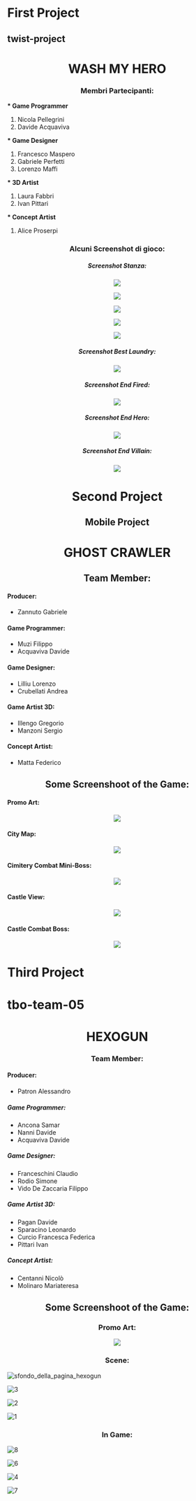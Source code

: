 # First Project

## twist-project <h2>
<h1 align="center"> WASH MY HERO </h1>

<h3 align="center"> Membri Partecipanti: </h3>
  
  __* Game Programmer__
  1. Nicola Pellegrini
  2. Davide Acquaviva
  
  __* Game Designer__
  1. Francesco Maspero
  2. Gabriele Perfetti 
  3. Lorenzo Maffi
  
  __* 3D Artist__
  1. Laura Fabbri
  2. Ivan Pittari
  
  __* Concept Artist__
  1. Alice Proserpi

  
<h3 align="center"> Alcuni Screenshot di gioco: </h3>
  
  
<h5 align="center"> Screenshot Stanza: </h5>
  
  <p align="center">
      <img src="https://user-images.githubusercontent.com/90765270/146353591-17e3cd9b-24fd-44a6-a42c-9dbb6e0e98d3.PNG">
  </p>
  <p align="center">
      <img src="https://user-images.githubusercontent.com/90765270/146353715-cfd265ea-0ab1-4e8a-a424-eab889eb62ad.PNG">
  </p>
  <p align="center">
      <img src="https://user-images.githubusercontent.com/90765270/146353906-660a431f-270f-4817-8245-891002b4afa0.PNG">
  </p>
  <p align="center">
      <img src="https://user-images.githubusercontent.com/90765270/146353949-95ae7a8c-512e-45dc-a089-3396bbb86b16.PNG">
  </p>
  <p align="center">
      <img src="https://user-images.githubusercontent.com/90765270/146353964-3f96d985-2809-4de2-80f7-555501bd345f.PNG">
  </p>

  <h5 align="center"> Screenshot Best Laundry: </h5>
  
  <p align="center">
      <img src="https://user-images.githubusercontent.com/90765270/146354062-eea5fa0d-f2d8-4af2-af83-d2388ea24973.PNG">
  </p>

<h5 align="center"> Screenshot End Fired: </h5>
  
  <p align="center">
      <img src="https://user-images.githubusercontent.com/90765270/146354218-dc964218-2ec6-463e-97f5-8116453461c4.PNG">
  </p>

<h5 align="center"> Screenshot End Hero: </h5>
  
  <p align="center">
      <img src="https://user-images.githubusercontent.com/90765270/146354322-cc6aaf05-36c3-4f8b-9b13-89bba51fe464.PNG">
  </p>

<h5 align="center"> Screenshot End Villain: </h5>
  
  <p align="center">
  <img src="https://user-images.githubusercontent.com/90765270/146354348-6330f892-9a50-431e-96c1-8bd3bfdaa350.PNG">
  </p>
  
<h1 align="center"> Second Project </h1>

<h2 align="center"> Mobile Project </h2>

<h1 align="center"> GHOST CRAWLER </h1>

<h2 align="center"> Team Member: </h2>

#### Producer: <h4>

* Zannuto Gabriele

#### Game Programmer: <h4>

* Muzi Filippo
* Acquaviva Davide

#### Game Designer: <h4>

* Lilliu Lorenzo
* Crubellati Andrea

#### Game Artist 3D: <h4>

* Illengo Gregorio
* Manzoni Sergio

#### Concept Artist: <h4>

* Matta Federico


<h2 align="center"> Some Screenshoot of the Game: </h2>

#### Promo Art: <h4>

<p align="center">
  <img src="https://github.com/2122-dbga-projects/match3-team-02/blob/main/Assets/Screenshots/4.png?raw=true">
</p>

#### City Map: <h4>

<p align="center">
  <img src="https://github.com/2122-dbga-projects/match3-team-02/blob/main/Assets/Screenshots/5.png?raw=true">
</p>

#### Cimitery Combat Mini-Boss: <h4>

<p align="center">
  <img src="https://github.com/2122-dbga-projects/match3-team-02/blob/main/Assets/Screenshots/1.png?raw=true">
</p>

#### Castle View: <h4>

<p align="center">
  <img src="https://github.com/2122-dbga-projects/match3-team-02/blob/main/Assets/Screenshots/3.png?raw=true">
</p>

#### Castle Combat Boss: <h4>

<p align="center">
  <img src="https://github.com/2122-dbga-projects/match3-team-02/blob/main/Assets/Screenshots/2.png?raw=true">
</p>
 
  
# Third Project 
# tbo-team-05

<h1 align="center"> HEXOGUN </h1>
 
<h3 align="center"> Team Member: </h3>

#### Producer: <h4>

* Patron Alessandro

##### Game Programmer: <h5>

* Ancona Samar
* Nanni Davide
* Acquaviva Davide

##### Game Designer: <h5>

* Franceschini Claudio
* Rodio Simone
* Vido De Zaccaria Filippo

##### Game Artist 3D: <h5>

* Pagan Davide
* Sparacino Leonardo
* Curcio Francesca Federica
* Pittari Ivan

##### Concept Artist: <h5>

* Centanni Nicolò
* Molinaro Mariateresa
 

 
 <h2 align="center"> Some Screenshoot of the Game: </h2>
 
 <h3 align="center"> Promo Art: </h3>
 
 <p align="center">
  <img src="https://user-images.githubusercontent.com/90765270/178946970-3063e253-8f79-4571-8638-e99eff6b6b87.png">
 </p>
 
 <h3 align="center"> Scene: </h3>
 
 <p align="center">
  
 ![sfondo_della_pagina_hexogun](https://user-images.githubusercontent.com/90765270/178947036-288cb045-6cf0-4b94-a937-f5546f71559f.png)
 
 ![3](https://user-images.githubusercontent.com/90765270/178947086-e5b4568b-2613-4733-98b8-81f2c75baec7.png)
 
 ![2](https://user-images.githubusercontent.com/90765270/178947167-e82a59c9-ef19-4116-8a8d-a72004914f13.png)
 
 ![1](https://user-images.githubusercontent.com/90765270/178947373-d4775f6e-402b-44d4-bcb7-4f58321e2f24.png)
 
 <h3 align="center"> In Game: </h3>
 
 ![8](https://user-images.githubusercontent.com/90765270/178947272-098bb498-6e8a-4c96-ba38-b667d8d8b4da.png)
 
 ![6](https://user-images.githubusercontent.com/90765270/178947333-0416140f-00cf-4a95-957f-ca9be489b5ad.png)
 
 ![4](https://user-images.githubusercontent.com/90765270/178947415-f98dc337-78b9-40ff-b43a-00a44773dd5a.png)

 ![7](https://user-images.githubusercontent.com/90765270/178947444-22b37f64-93b7-42f5-9ca9-cfa6838090cb.png)

 </p>

